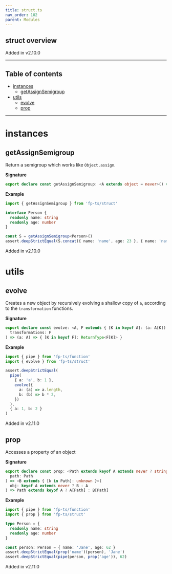 ```yaml
---
title: struct.ts
nav_order: 102
parent: Modules
---
```


## struct overview

Added in v2.10.0

---

<h2 class="text-delta">Table of contents</h2>

- [instances](#instances)
  - [getAssignSemigroup](#getassignsemigroup)
- [utils](#utils)
  - [evolve](#evolve)
  - [prop](#prop)

---

# instances

## getAssignSemigroup

Return a semigroup which works like `Object.assign`.

**Signature**

```ts
export declare const getAssignSemigroup: <A extends object = never>() => Semigroup<A>
```

**Example**

```ts
import { getAssignSemigroup } from 'fp-ts/struct'

interface Person {
  readonly name: string
  readonly age: number
}

const S = getAssignSemigroup<Person>()
assert.deepStrictEqual(S.concat({ name: 'name', age: 23 }, { name: 'name', age: 24 }), { name: 'name', age: 24 })
```

Added in v2.10.0

# utils

## evolve

Creates a new object by recursively evolving a shallow copy of `a`, according to the `transformation` functions.

**Signature**

```ts
export declare const evolve: <A, F extends { [K in keyof A]: (a: A[K]) => unknown }>(
  transformations: F
) => (a: A) => { [K in keyof F]: ReturnType<F[K]> }
```

**Example**

```ts
import { pipe } from 'fp-ts/function'
import { evolve } from 'fp-ts/struct'

assert.deepStrictEqual(
  pipe(
    { a: 'a', b: 1 },
    evolve({
      a: (a) => a.length,
      b: (b) => b * 2,
    })
  ),
  { a: 1, b: 2 }
)
```

Added in v2.11.0

## prop

Accesses a property of an object

**Signature**

```ts
export declare const prop: <Path extends keyof A extends never ? string : keyof A, A>(
  path: Path
) => <B extends { [k in Path]: unknown }>(
  obj: keyof A extends never ? B : A
) => Path extends keyof A ? A[Path] : B[Path]
```

**Example**

```ts
import { pipe } from 'fp-ts/function'
import { prop } from 'fp-ts/struct'

type Person = {
  readonly name: string
  readonly age: number
}

const person: Person = { name: 'Jane', age: 62 }
assert.deepStrictEqual(prop('name')(person), 'Jane')
assert.deepStrictEqual(pipe(person, prop('age')), 62)
```

Added in v2.11.0
